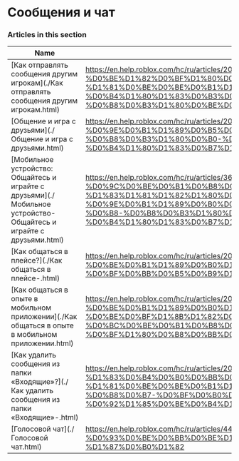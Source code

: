 # Сообщения и чат  
### Articles in this section
Name|URL
-|-
[Как отправлять сообщения другим игрокам](./Как отправлять сообщения другим игрокам.html) |https://en.help.roblox.com/hc/ru/articles/203313610-%D0%9A%D0%B0%D0%BA-%D0%BE%D1%82%D0%BF%D1%80%D0%B0%D0%B2%D0%BB%D1%8F%D1%82%D1%8C-%D1%81%D0%BE%D0%BE%D0%B1%D1%89%D0%B5%D0%BD%D0%B8%D1%8F-%D0%B4%D1%80%D1%83%D0%B3%D0%B8%D0%BC-%D0%B8%D0%B3%D1%80%D0%BE%D0%BA%D0%B0%D0%BC
[Общение и игра с друзьями](./Общение и игра с друзьями.html) |https://en.help.roblox.com/hc/ru/articles/206224956-%D0%9E%D0%B1%D1%89%D0%B5%D0%BD%D0%B8%D0%B5-%D0%B8-%D0%B8%D0%B3%D1%80%D0%B0-%D1%81-%D0%B4%D1%80%D1%83%D0%B7%D1%8C%D1%8F%D0%BC%D0%B8
[Мобильное устройство: Общайтесь и играйте с друзьями](./Мобильное устройство- Общайтесь и играйте с друзьями.html) |https://en.help.roblox.com/hc/ru/articles/360000432483-%D0%9C%D0%BE%D0%B1%D0%B8%D0%BB%D1%8C%D0%BD%D0%BE%D0%B5-%D1%83%D1%81%D1%82%D1%80%D0%BE%D0%B9%D1%81%D1%82%D0%B2%D0%BE-%D0%9E%D0%B1%D1%89%D0%B0%D0%B9%D1%82%D0%B5%D1%81%D1%8C-%D0%B8-%D0%B8%D0%B3%D1%80%D0%B0%D0%B9%D1%82%D0%B5-%D1%81-%D0%B4%D1%80%D1%83%D0%B7%D1%8C%D1%8F%D0%BC%D0%B8
[Как общаться в плейсе?](./Как общаться в плейсе-.html) |https://en.help.roblox.com/hc/ru/articles/203314250-%D0%9A%D0%B0%D0%BA-%D0%BE%D0%B1%D1%89%D0%B0%D1%82%D1%8C%D1%81%D1%8F-%D0%B2-%D0%BF%D0%BB%D0%B5%D0%B9%D1%81%D0%B5-
[Как общаться в опыте в мобильном приложении](./Как общаться в опыте в мобильном приложении.html) |https://en.help.roblox.com/hc/ru/articles/203313520-%D0%9A%D0%B0%D0%BA-%D0%BE%D0%B1%D1%89%D0%B0%D1%82%D1%8C%D1%81%D1%8F-%D0%B2-%D0%BE%D0%BF%D1%8B%D1%82%D0%B5-%D0%B2-%D0%BC%D0%BE%D0%B1%D0%B8%D0%BB%D1%8C%D0%BD%D0%BE%D0%BC-%D0%BF%D1%80%D0%B8%D0%BB%D0%BE%D0%B6%D0%B5%D0%BD%D0%B8%D0%B8
[Как удалить сообщения из папки «Входящие»?](./Как удалить сообщения из папки «Входящие»-.html) |https://en.help.roblox.com/hc/ru/articles/203313690-%D0%9A%D0%B0%D0%BA-%D1%83%D0%B4%D0%B0%D0%BB%D0%B8%D1%82%D1%8C-%D1%81%D0%BE%D0%BE%D0%B1%D1%89%D0%B5%D0%BD%D0%B8%D1%8F-%D0%B8%D0%B7-%D0%BF%D0%B0%D0%BF%D0%BA%D0%B8-%D0%92%D1%85%D0%BE%D0%B4%D1%8F%D1%89%D0%B8%D0%B5-
[Голосовой чат](./Голосовой чат.html) |https://en.help.roblox.com/hc/ru/articles/4405807645972-%D0%93%D0%BE%D0%BB%D0%BE%D1%81%D0%BE%D0%B2%D0%BE%D0%B9-%D1%87%D0%B0%D1%82